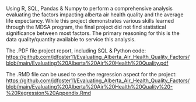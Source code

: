 Using R, SQL, Pandas & Numpy to perform a comprehensive analysis evaluating the factors impacting alberta air health quality and the average life expectancy.
While this project demonstrates various skills learned through the MDSA program, the final project did not find statistical significance between most factors. The primary reasoning for this is the data quality/quantity available to service this analysis.

The .PDF file project report, including SQL & Python code: https://github.com/jdfoster11/Evaluating_Alberta_Air_Health_Quality_Factors/blob/main/Evaluating%20Alberta%20Air%20Health%20Quality.pdf

The .RMD file can be used to see the regression aspect for the project: https://github.com/jdfoster11/Evaluating_Alberta_Air_Health_Quality_Factors/blob/main/Evaluating%20Alberta%20Air%20Health%20Quality%20-%20Regression%20Appendix.Rmd
